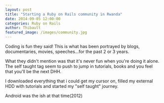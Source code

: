 ```yaml
---
layout: post
title: "Starting a Ruby on Rails community in Rwanda"
date: 2014-09-05 12:00:00
categories: Ruby on Rails
author: Thibault
featured_image: /images/community.jpg
---
```


Coding is fun they said!
This is what has been portrayed by blogs, documentaries, movies, speeches...for the past 2 or 3 years.

What they didn't mention was that it's never fun when you're doing it alone. The self taught tag seem to push to jump in tutorials, books and you feel that you'll be the next DHH. 

I downloaded everything that i could get my cursor on, filled my external HDD with tutorials and started my "self taught" journey. 

Android was the ish at that time(2012)
